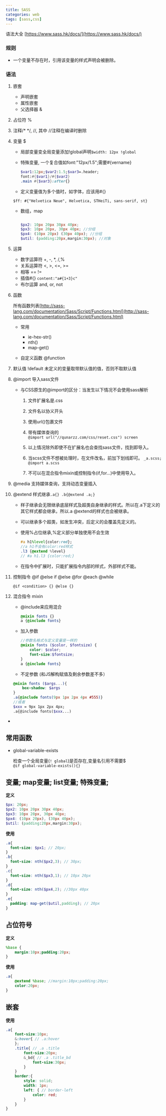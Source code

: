 ```yaml
---
title: SASS
categories: web
tags: [sass,css]
---
```


语法大全 [https://www.sass.hk/docs/](https://www.sass.hk/docs/)

### 规则

* 一个变量不存在时，引用该变量的样式声明会被删除。


### 语法

1. 嵌套
	* 声明嵌套
	* 属性嵌套
	* 父选择器 &

2. 占位符 %

3. 注释/* */, //, 其中 //注释在编译时删除

4. 变量 $

	* 局部变量变全局变量添加!global声明`$width: 12px !global`  
	* 特殊变量, 一个复合值如font:"12px/1.5";需要#{vername}
	
		```SASS
		$var1:12px;$var2:1.5;$var3=.header; 
		font:#{$var1}/#{$var2} 
		.main #{$var3}:after{}
		```
		
	* 定义变量值为多个值时，如字体，应该用#{}
	
	`$ff: #{"Helvetica Neue", Helvetica, STHeiTi, sans-serif, st}`
	
	* 数组，map
	
		```scss
		
		$px2: 10px 20px 30px 40px;
		$px3: 10px 20px, 30px 40px; //分组
		$px4: (10px 20px) (30px 40px); //分组
		$util: (padding:20px,margin:30px); //对象
		
		```

5. 运算
	* 数字运算符 +, -, *, /,%
	* 关系运算符 <, >, <=, >=
	* 相等 == !=
	* 插值#{}
		`content:"a#{1+3}c"`
	* 布尔运算 and, or, not  
	

6. 函数

	所有函数列表[http://sass-lang.com/documentation/Sass/Script/Functions.html](http://sass-lang.com/documentation/Sass/Script/Functions.html)
	* 常用
		* ie-hex-str()
		* nth()
		* map-get()

	* 自定义函数 @function

7. 默认值 !default 未定义的变量取带默认值的值，否则不取默认值
8. @import 导入sass文件
	
	* 与CSS原生的@import的区分：当发生以下情况不会使用sass解析
		1. 文件扩展名是.css
		2. 文件名以协义开头
		3. 使用url()包裹文件
		4. 带有媒体查询的    
		`@import url("//qunarzz.com/css/reset.css") screen`
		
		5. 以上情况除外即使不在扩展名也会查找sass文件，找到即导入。 
		6. 当scss文件不想被处理时，在文件改名，前加下划线即可。
			`_a.scss; @import a.scss`
			
		7. 不可以在混合指令mixin或控制指令(if,for...)中使用导入。
	
9. @media 支持媒体查询，支持动态变量插入
10. @extend 样式继承`.a{} .b{@extend .a;}`

	* 样子继承会无限继承底层样式及超类自身继承的样式。所以在.a下定义的其它样式都会继承，所以.a @extend的样式也会被继承。
	* 可以继承多个超类，如发生冲突，后定义的会覆盖先定义的。
	* 使用%占位继承,%定义部分单独使用不会生效
		
		```sass
		#a h1%level{color:red};
		//a h1不会有color:red样式
		.l3 {@extend %level}
		// #a h1.l3 {color:red;}
		
		```
	* 在指令中扩展时，只能扩展指令内部的样式，外部样式不能。
	
11. 控制指令 @if @else if @else @for @each @while

	`@if <condition> {} @else {}`
	

12. 混合指令 mixin
	
	* @include来应用混合
	
		```scss
		@mixin fonts {}
		a {@include fonts}
		```
	* 加入参数

		```scss
		//参数名格式与定义变量是一样的
		@mixin fonts ($color, $fontsize) {
			color: $color;
			font-size:$fontsize;
		}
		a {@include fonts}
		```
	
	* 不定参数	(和JS解构赋值及剩余参数差不多）
	
	```scss
	@mixin fonts ($args...){
		box-shadow: $args
	}
	.a{@include fonts(9px 1px 2px 4px #555)}
	//或者
	$xxx = 9px 1px 2px 4px;
	.a{@include fonts($xxx...)
	```
	
	

-
	
	
	
	

	
	
## 常用函数

* global-variable-exists

	检查一个全局变量(`! global`)是否存在,变量名引用不需要$  
	`@if global-variable-exists(){}`
	

 

## 变量; map变量; list变量; 特殊变量;
**定义**  

```scss
$px: 20px;
$px2: 10px 20px 30px 40px;
$px3: 10px 20px, 30px 40px;
$px4: (10px 20px), (30px 40px);
$util: (padding:20px,margin:30px);

```

**使用**

``` scss
.a{
  font-size: $px1; // 20px;
}
.b{
  font-size: nth($px2,3); // 30px;
}
.c{
  font-size: nth($px3,1); // 10px 20px
}
.d{
  font-size: nth($px4,2); //30px 40px
}
.e{
  padding: map-get($util,padding); // 20px
}

```

## 占位符号
**定义**

``` scss
%base {
	margin:10px;padding:20px;
}
```
**使用**

``` scss
.a{
	@extend %base; //margin:10px;padding:20px;
	color:20px;
}
```

## 嵌套

**使用**

``` scss
.a{
	font-size:10px;
	&:hover{ // .a:hover
	};
	.title{ // .a .title
		font-size:20px;
		&_bd{ // .a .title_bd
			font-size:30px;
		}
	}
	border:{
		style: solid;
		width: 1px;
		left: { // border-left
			color: red;
		}
	}
}
```